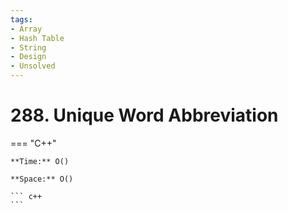 ```yaml
---
tags:
- Array
- Hash Table
- String
- Design
- Unsolved
---
```



# 288. Unique Word Abbreviation

=== "C++"

    **Time:** O()

    **Space:** O()

    ``` c++
    ```